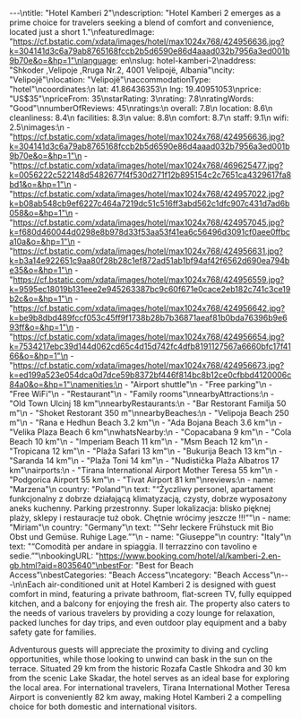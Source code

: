 ---\ntitle: "Hotel Kamberi 2"\ndescription: "Hotel Kamberi 2 emerges as a prime choice for travelers seeking a blend of comfort and convenience, located just a short 1."\nfeaturedImage: "https://cf.bstatic.com/xdata/images/hotel/max1024x768/424956636.jpg?k=304141d3c6a79ab8765168fccb2b5d6590e86d4aaad032b7956a3ed001b9b70e&o=&hp=1"\nlanguage: en\nslug: hotel-kamberi-2\naddress: "Shkoder ,Velipoje ,Rruga Nr.2, 4001 Velipojë, Albania"\ncity: "Velipojë"\nlocation: "Velipojë"\naccommodationType: "hotel"\ncoordinates:\n  lat: 41.86436353\n  lng: 19.40951053\nprice: "US$35"\npriceFrom: 35\nstarRating: 3\nrating: 7.8\nratingWords: "Good"\nnumberOfReviews: 45\nratings:\n  overall: 7.8\n  location: 8.6\n  cleanliness: 8.4\n  facilities: 8.3\n  value: 8.8\n  comfort: 8.7\n  staff: 9.1\n  wifi: 2.5\nimages:\n  - "https://cf.bstatic.com/xdata/images/hotel/max1024x768/424956636.jpg?k=304141d3c6a79ab8765168fccb2b5d6590e86d4aaad032b7956a3ed001b9b70e&o=&hp=1"\n  - "https://cf.bstatic.com/xdata/images/hotel/max1024x768/469625477.jpg?k=0056222c522148d5482677f4f530d271f12b895154c2c7651ca4329617fa8bd1&o=&hp=1"\n  - "https://cf.bstatic.com/xdata/images/hotel/max1024x768/424957022.jpg?k=b08ab548cb9ef6227c464a7219dc51c516ff3abd562c1dfc907c431d7ad6b058&o=&hp=1"\n  - "https://cf.bstatic.com/xdata/images/hotel/max1024x768/424957045.jpg?k=f680d460044d0298e8b978d33f53aa53f41ea6c56496d3091cf0aee0ffbca10a&o=&hp=1"\n  - "https://cf.bstatic.com/xdata/images/hotel/max1024x768/424956631.jpg?k=b3a14e922651c9aa80f28b28c1ef872ad51ab1bf94af42f6562d690ea794be35&o=&hp=1"\n  - "https://cf.bstatic.com/xdata/images/hotel/max1024x768/424956559.jpg?k=9595ec18019b131eee2e945263387bc9c60f671e0cace2eb182c741c3ce19b2c&o=&hp=1"\n  - "https://cf.bstatic.com/xdata/images/hotel/max1024x768/424956642.jpg?k=be9b8dbd489fccf053c45ff9f1738b28b7b36871aeaf81b0bda76396b9e693ff&o=&hp=1"\n  - "https://cf.bstatic.com/xdata/images/hotel/max1024x768/424956654.jpg?k=7534217ebc39d144d062cd65c4d15d742fc4dfb8191127567a6660bfc17f4166&o=&hp=1"\n  - "https://cf.bstatic.com/xdata/images/hotel/max1024x768/424956673.jpg?k=ed199a523e054dca0d7dce59b8372bf446f814bc8b12ce0cfbbd4120006c84a0&o=&hp=1"\namenities:\n  - "Airport shuttle"\n  - "Free parking"\n  - "Free WiFi"\n  - "Restaurant"\n  - "Family rooms"\nnearbyAttractions:\n  - "Old Town Ulcinj 18 km"\nnearbyRestaurants:\n  - "Bar Restorant Familja 50 m"\n  - "Shoket Restorant 350 m"\nnearbyBeaches:\n  - "Velipoja Beach 250 m"\n  - "Rana e Hedhun Beach 3.2 km"\n  - "Ada Bojana Beach 3.6 km"\n  - "Velika Plaza Beach 6 km"\nwhatsNearby:\n  - "Copacabana 9 km"\n  - "Cola Beach 10 km"\n  - "Imperiam Beach 11 km"\n  - "Msm Beach 12 km"\n  - "Tropicana 12 km"\n  - "Plaža Safari 13 km"\n  - "Bukurija Beach 13 km"\n  - "Saranda 14 km"\n  - "Plaža Toni 14 km"\n  - "Nudistička Plaža Albatros 17 km"\nairports:\n  - "Tirana International Airport Mother Teresa 55 km"\n  - "Podgorica Airport 55 km"\n  - "Tivat Airport 81 km"\nreviews:\n  - name: "Marzena"\n    country: "Poland"\n    text: "“Życzliwy personel, apartament funkcjonalny z dobrze działającą klimatyzacją, czysty, dobrze wyposażony aneks kuchenny. Parking przestronny. Super lokalizacja: blisko pięknej plaży, sklepy i restauracje tuż obok. Chętnie wrócimy jeszcze !!!”"\n  - name: "Miriam"\n    country: "Germany"\n    text: "“Sehr leckere Frühstuck mit Bio Obst und Gemüse. Ruhige Lage.”"\n  - name: "Giuseppe"\n    country: "Italy"\n    text: "“Comodità per andare in spiaggia. Il terrazzino con tavolino e sedie.”"\nbookingURL: "https://www.booking.com/hotel/al/kamberi-2.en-gb.html?aid=8035640"\nbestFor: "Best for Beach Access"\nbestCategories: "Beach Access"\ncategory: "Beach Access"\n---\n\nEach air-conditioned unit at Hotel Kamberi 2 is designed with guest comfort in mind, featuring a private bathroom, flat-screen TV, fully equipped kitchen, and a balcony for enjoying the fresh air. The property also caters to the needs of various travelers by providing a cozy lounge for relaxation, packed lunches for day trips, and even outdoor play equipment and a baby safety gate for families.

Adventurous guests will appreciate the proximity to diving and cycling opportunities, while those looking to unwind can bask in the sun on the terrace. Situated 29 km from the historic Rozafa Castle Shkodra and 30 km from the scenic Lake Skadar, the hotel serves as an ideal base for exploring the local area. For international travelers, Tirana International Mother Teresa Airport is conveniently 82 km away, making Hotel Kamberi 2 a compelling choice for both domestic and international visitors.